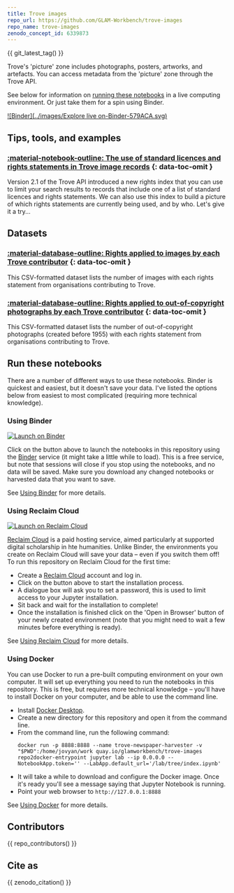 ```yaml
---
title: Trove images
repo_url: https://github.com/GLAM-Workbench/trove-images
repo_name: trove-images
zenodo_concept_id: 6339873
---
```


{{ git_latest_tag() }}


Trove's 'picture' zone includes photographs, posters, artworks, and artefacts. You can access metadata from the 'picture' zone through the Trove API.

See below for information on [running these notebooks](#run-these-notebooks) in a live computing environment. Or just take them for a spin using Binder.

[![Binder](../images/Explore live on-Binder-579ACA.svg)](https://mybinder.org/v2/gh/GLAM-Workbench/trove-images/master?urlpath=lab/tree/index.ipynb)

## Tips, tools, and examples

### [:material-notebook-outline: The use of standard licences and rights statements in Trove image records](use-of-rights-statements.md) {: data-toc-omit }

Version 2.1 of the Trove API introduced a new rights index that you can use to limit your search results to records that include one of a list of standard licences and rights statements. We can also use this index to build a picture of which rights statements are currently being used, and by who. Let's give it a try...

## Datasets

### [:material-database-outline: Rights applied to images by each Trove contributor](csv-image-rights-by-institution.md) {: data-toc-omit }

This CSV-formatted dataset lists the number of images with each rights statement from organisations contributing to Trove.

### [:material-database-outline: Rights applied to out-of-copyright photographs by each Trove contributor](csv-out-of-copyright-photos-rights-by-institution.md) {: data-toc-omit }

This CSV-formatted dataset lists the number of out-of-copyright photographs (created before 1955) with each rights statement from organisations contributing to Trove.

## Run these notebooks

There are a number of different ways to use these notebooks. Binder is quickest and easiest, but it doesn't save your data. I've listed the options below from easiest to most complicated (requiring more technical knowledge).

### Using Binder

[![Launch on Binder](https://mybinder.org/badge_logo.svg)](https://mybinder.org/v2/gh/GLAM-Workbench/trove-images/master?urlpath=lab/tree/index.md)

Click on the button above to launch the notebooks in this repository using the [Binder](https://mybinder.org/) service (it might take a little while to load). This is a free service, but note that sessions will close if you stop using the notebooks, and no data will be saved. Make sure you download any changed notebooks or harvested data that you want to save.

See [Using Binder](https://glam-workbench.net/using-binder/) for more details.

### Using Reclaim Cloud

[![Launch on Reclaim Cloud](https://glam-workbench.github.io/images/launch-on-reclaim-cloud.svg)](https://app.my.reclaim.cloud/?manifest=https://raw.githubusercontent.com/GLAM-Workbench/trove-images/master/reclaim-manifest.jps)

[Reclaim Cloud](https://reclaim.cloud/) is a paid hosting service, aimed particularly at supported digital scholarship in hte humanities. Unlike Binder, the environments you create on Reclaim Cloud will save your data – even if you switch them off! To run this repository on Reclaim Cloud for the first time:

* Create a [Reclaim Cloud](https://reclaim.cloud/) account and log in.
* Click on the button above to start the installation process.
* A dialogue box will ask you to set a password, this is used to limit access to your Jupyter installation.
* Sit back and wait for the installation to complete!
* Once the installation is finished click on the 'Open in Browser' button of your newly created environment (note that you might need to wait a few minutes before everything is ready).

See [Using Reclaim Cloud](https://glam-workbench.net/using-reclaim-cloud/) for more details.

### Using Docker

You can use Docker to run a pre-built computing environment on your own computer. It will set up everything you need to run the notebooks in this repository. This is free, but requires more technical knowledge – you'll have to install Docker on your computer, and be able to use the command line.

* Install [Docker Desktop](https://docs.docker.com/get-docker/).
* Create a new directory for this repository and open it from the command line.
* From the command line, run the following command:  
  ```
  docker run -p 8888:8888 --name trove-newspaper-harvester -v "$PWD":/home/jovyan/work quay.io/glamworkbench/trove-images repo2docker-entrypoint jupyter lab --ip 0.0.0.0 --NotebookApp.token='' --LabApp.default_url='/lab/tree/index.ipynb'
  ```
* It will take a while to download and configure the Docker image. Once it's ready you'll see a message saying that Jupyter Notebook is running.
* Point your web browser to `http://127.0.0.1:8888`

See [Using Docker](https://glam-workbench.net/using-docker/) for more details.

## Contributors

{{ repo_contributors() }}

## Cite as

{{ zenodo_citation() }}